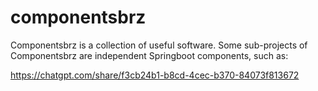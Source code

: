 # componentsbrz
Componentsbrz is a collection of useful software. Some sub-projects of Componentsbrz are independent Springboot components, such as:



https://chatgpt.com/share/f3cb24b1-b8cd-4cec-b370-84073f813672
